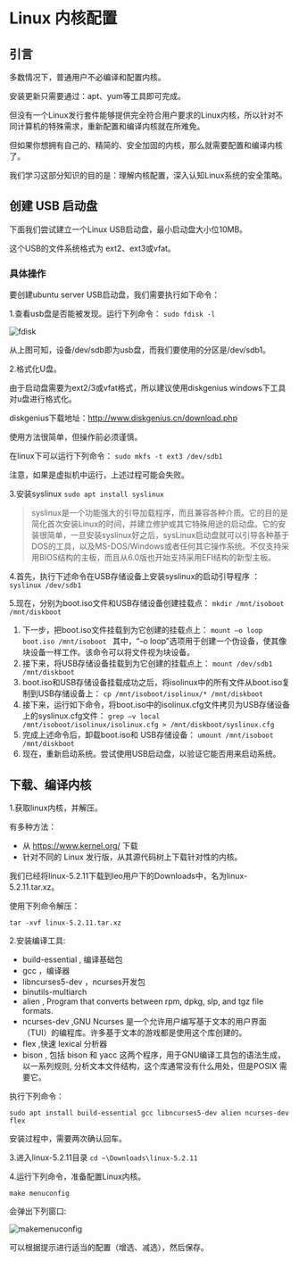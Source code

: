 # Linux 内核配置

## 引言

多数情况下，普通用户不必编译和配置内核。

安装更新只需要通过：apt、yum等工具即可完成。

但没有一个Linux发行套件能够提供完全符合用户要求的Linux内核，所以针对不同计算机的特殊需求，重新配置和编译内核就在所难免。

但如果你想拥有自己的、精简的、安全加固的内核，那么就需要配置和编译内核了。

我们学习这部分知识的目的是：理解内核配置，深入认知Linux系统的安全策略。



## 创建 USB 启动盘

下面我们尝试建立一个Linux USB启动盘，最小启动盘大小位10MB。

这个USB的文件系统格式为 ext2、ext3或vfat。

### 具体操作

要创建ubuntu server USB启动盘，我们需要执行如下命令：


1.查看usb盘是否能被发现。运行下列命令：
```sudo fdisk -l```

![fdisk](images/lab02/fdisk.png)

从上图可知，设备/dev/sdb即为usb盘，而我们要使用的分区是/dev/sdb1。

2.格式化U盘。

由于启动盘需要为ext2/3或vfat格式，所以建议使用diskgenius windows下工具对u盘进行格式化。

diskgenius下载地址：http://www.diskgenius.cn/download.php

使用方法很简单，但操作前必须谨慎。

在linux下可以运行下列命令：
```sudo mkfs -t ext3 /dev/sdb1```

注意，如果是虚拟机中运行，上述过程可能会失败。

3.安装syslinux
```sudo apt install syslinux```

> syslinux是一个功能强大的引导加载程序，而且兼容各种介质。它的目的是简化首次安装Linux的时间，并建立修护或其它特殊用途的启动盘。它的安装很简单，一旦安装syslinux好之后，sysLinux启动盘就可以引导各种基于DOS的工具，以及MS-DOS/Windows或者任何其它操作系统。不仅支持采用BIOS结构的主板，而且从6.0版也开始支持采用EFI结构的新型主板。

4.首先，执行下述命令在USB存储设备上安装syslinux的启动引导程序 ：
```syslinux /dev/sdb1 ```

5.现在，分别为boot.iso文件和USB存储设备创建挂载点：
```mkdir /mnt/isoboot /mnt/diskboot ```
1. 下一步，把boot.iso文件挂载到为它创建的挂载点上：
```mount –o loop boot.iso /mnt/isoboot ```
其中，“-o loop”选项用于创建一个伪设备，使其像块设备一样工作。该命令可以将文件视为块设备。
4. 接下来，将USB存储设备挂载到为它创建的挂载点上：
```mount /dev/sdb1 /mnt/diskboot ```
5. boot.iso和USB存储设备挂载成功之后，将isolinux中的所有文件从boot.iso复制到USB存储设备上：
```cp /mnt/isoboot/isolinux/* /mnt/diskboot ```
6. 接下来，运行如下命令，将boot.iso中的isolinux.cfg文件拷贝为USB存储设备上的syslinux.cfg文件：
```grep –v local /mnt/isoboot/isolinux/isolinux.cfg > /mnt/diskboot/syslinux.cfg ```
7. 完成上述命令后，卸载boot.iso和 USB存储设备：
```umount /mnt/isoboot /mnt/diskboot ```
8. 现在，重新启动系统。尝试使用USB启动盘，以验证它能否用来启动系统。


## 下载、编译内核

1.获取linux内核，并解压。

有多种方法：
- 从 https://www.kernel.org/ 下载
- 针对不同的 Linux 发行版，从其源代码树上下载针对性的内核。


我们已经将linux-5.2.11下载到leo用户下的Downloads中，名为linux-5.2.11.tar.xz。

使用下列命令解压：
```
tar -xvf linux-5.2.11.tar.xz
```

2.安装编译工具:
- build-essential , 编译基础包
- gcc ，编译器
- libncurses5-dev ，ncurses开发包
- binutils-multiarch
- alien , Program that converts between rpm, dpkg, slp, and tgz file formats.
- ncurses-dev ,GNU Ncurses 是一个允许用户编写基于文本的用户界面（TUI）的编程库。许多基于文本的游戏都是使用这个库创建的。 
- flex ,快速 lexical 分析器
- bison , 包括 bison 和 yacc 这两个程序，用于GNU编译工具包的语法生成，以一系列规则, 分析文本文件结构，这个库通常没有什么用处，但是POSIX 需要它。

执行下列命令：
```
sudo apt install build-essential gcc libncurses5-dev alien ncurses-dev flex
```
安装过程中，需要两次确认回车。

3.进入linux-5.2.11目录
```cd ~\Downloads\linux-5.2.11```

4.运行下列命令，准备配置Linux内核。

```make menuconfig```

会弹出下列窗口:

![makemenuconfig](images/lab02/makemenuconfig.png)

可以根据提示进行适当的配置（增选、减选），然后保存。